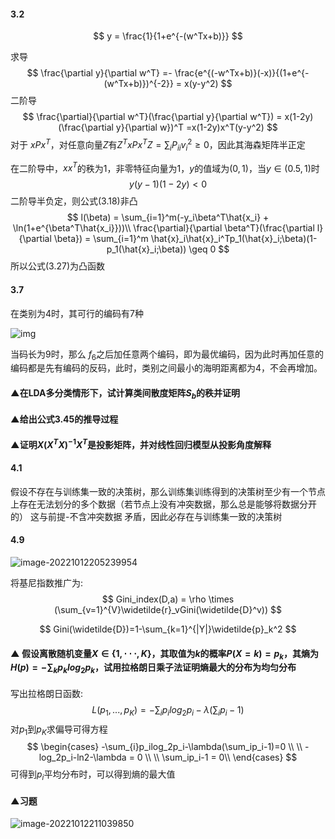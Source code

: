#### 3.2

$$
y = \frac{1}{1+e^{-(w^Tx+b)}}
$$

求导
$$
\frac{\partial y}{\partial w^T} =- \frac{e^{(-w^Tx+b)}(-x)}{(1+e^{-(w^Tx+b)})^{-2}}
= x(y-y^2)
$$
二阶导
$$
\frac{\partial}{\partial w^T}(\frac{\partial y}{\partial w^T}) = x(1-2y)(\frac{\partial y}{\partial w})^T =x(1-2y)x^T(y-y^2)
$$
对于 $xPx^T$，对任意向量$Z$有$Z^TxPx^TZ = \sum_{i} P_{ii}v_i^2 \geq 0$，因此其海森矩阵半正定

在二阶导中，$xx^T$的秩为$1$，非零特征向量为$1$，$y$的值域为$(0,1)$，当$y\in (0.5, 1)$时
$$
y(y-1)(1-2y)<0
$$
二阶导半负定，则公式$(3.18)$非凸
$$
l(\beta) = \sum_{i=1}^m(-y_i\beta^T\hat{x_i} + \ln(1+e^{\beta^T\hat{x_i}}))\\
\frac{\partial}{\partial \beta^T}(\frac{\partial l}{\partial \beta}) = \sum_{i=1}^m \hat{x}_i\hat{x}_i^Tp_1(\hat{x}_i;\beta)(1-p_1(\hat{x}_i;\beta)) \geq 0
$$
所以公式$(3.27)$为凸函数

#### 3.7

在类别为4时，其可行的编码有7种

![img](https://pic4.zhimg.com/v2-157d58c89174f9b34ab925ec802ad3cf_r.jpg)

当码长为9时，那么 $f_6$之后加任意两个编码，即为最优编码，因为此时再加任意的编码都是先有编码的反码，此时，类别之间最小的海明距离都为4，不会再增加。



#### ▲在LDA多分类情形下，试计算类间散度矩阵$S_b$的秩并证明



#### ▲给出公式3.45的推导过程



#### ▲证明$X(X^TX)^{-1}X^T$是投影矩阵，并对线性回归模型从投影角度解释



#### 4.1

假设不存在与训练集一致的决策树，那么训练集训练得到的决策树至少有一个节点上存在无法划分的多个数据（若节点上没有冲突数据，那么总是能够将数据分开的） 这与前提-不含冲突数据 矛盾，因此必存在与训练集一致的决策树

#### 4.9

![image-20221012205239954](C:/Users/voyage/AppData/Roaming/Typora/typora-user-images/image-20221012205239954.png)

将基尼指数推广为:
$$
Gini_index(D,a) = \rho \times (\sum_{v=1}^{V}\widetilde{r}_vGini(\widetilde{D}^v))
$$

$$
Gini(\widetilde{D})=1-\sum_{k=1}^{|Y|}\widetilde{p}_k^2
$$

#### ▲ 假设离散随机变量$X \in \{1,\cdot \cdot \cdot,K\}$，其取值为$k$的概率$P(X=k)=p_k$，其熵为$H(p)=-\sum_{k}p_klog_2p_k$，试用拉格朗日乘子法证明熵最大的分布为均匀分布

写出拉格朗日函数:
$$
L(p_1,...,p_K)=-\sum_{i}p_ilog_2p_i-\lambda(\sum_ip_i-1)
$$
对$p_1$到$p_K$求偏导可得方程
$$
\begin{cases}
-\sum_{i}p_ilog_2p_i-\lambda(\sum_ip_i-1)=0 \\
\\
-log_2p_i-ln2-\lambda = 0 \\
\\
\sum_ip_i-1 = 0\\
\end{cases}
$$
可得到$p_i$平均分布时，可以得到熵的最大值

#### ▲习题

![image-20221012211039850](C:/Users/voyage/AppData/Roaming/Typora/typora-user-images/image-20221012211039850.png)

